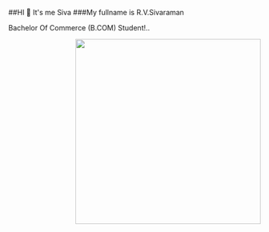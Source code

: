 ##HI 👋 It's me Siva
###My fullname is R.V.Sivaraman

Bachelor Of Commerce (B.COM) Student!..

<img align="right" width="370" hight="290" src="https://in.pinterest.com/pin/9077636735838625/">
